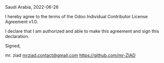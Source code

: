 Saudi Arabia, 2022-06-26

I hereby agree to the terms of the Odoo Individual Contributor License
Agreement v1.0.

I declare that I am authorized and able to make this agreement and sign this
declaration.

Signed,

mr. ziad mrziad.contact@gmail.com https://github.com/mr-ZIAD

